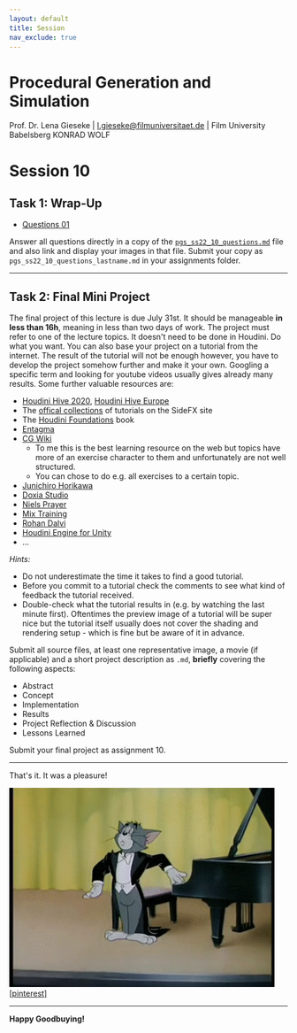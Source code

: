 ```yaml
---
layout: default
title: Session
nav_exclude: true
---
```


# Procedural Generation and Simulation

Prof. Dr. Lena Gieseke \| l.gieseke@filmuniversitaet.de \| Film University Babelsberg KONRAD WOLF


# Session 10

## Task 1: Wrap-Up

* [Questions 01](pgs_ss22_09_questions.md)


Answer all questions directly in a copy of the [`pgs_ss22_10_questions.md`](pgs_ss22_10_questions.md) file and also link and display your images in that file. Submit your copy as `pgs_ss22_10_questions_lastname.md` in your assignments folder.

---

##  Task 2: Final Mini Project

The final project of this lecture is due July 31st. It should be manageable **in less than 16h**, meaning in less than two days of work. The project must refer to one of the lecture topics. It doesn't need to be done in Houdini. Do what you want. You can also base your project on a tutorial from the internet. The result of the tutorial will not be enough however, you have to develop the project somehow further and make it your own. Googling a specific term and looking for youtube videos usually gives already many results. Some further valuable resources are:

* [Houdini Hive 2020](https://www.sidefx.com/houdini-hive/houdini-hive-worldwide/), [Houdini Hive Europe](https://www.sidefx.com/houdini-hive/houdini-hive-europe/)
* The [offical collections](https://www.sidefx.com/tutorials/) of tutorials on the SideFX site
* The [Houdini Foundations](https://www.sidefx.com/tutorials/houdini-foundations-book/) book
* [Entagma](http://www.entagma.com/)
* [CG Wiki](https://www.tokeru.com/cgwiki/?title=Houdini)
    * To me this is the best learning resource on the web but topics have more of an exercise character to them and unfortunately are not well structured.
    * You can chose to do e.g. all exercises to a certain topic.
* [Junichiro Horikawa](https://www.youtube.com/channel/UC5NStd0QmACnWs9DzqJ3vHg/videos)
* [Doxia Studio](https://www.youtube.com/channel/UCYFRTyKDYUe4R2OgBVZUORA)
* [Niels Prayer](https://www.sidefx.com/tutorials/author/Niels%20PRAYER/)
* [Mix Training](https://www.youtube.com/channel/UC65D7DvzyyGEqIJVxK-XhDg/videos)
* [Rohan Dalvi](http://www.rohandalvi.net/free)
* [Houdini Engine for Unity](https://www.sidefx.com/products/houdini-engine/plug-ins/unity-plug-in/)
* ...

*Hints:*

* Do not underestimate the time it takes to find a good tutorial.
* Before you commit to a tutorial check the comments to see what kind of feedback the tutorial received.
* Double-check what the tutorial results in (e.g. by watching the last minute first). Oftentimes the preview image of a tutorial will be super nice but the tutorial itself usually does not cover the shading and rendering setup - which is fine but be aware of it in advance.

Submit all source files, at least one representative image, a movie (if applicable) and a short project description as `.md`, **briefly** covering the following aspects:

* Abstract
* Concept
* Implementation
* Results
* Project Reflection & Discussion
* Lessons Learned

Submit your final project as assignment 10.

---

That's it. It was a pleasure!

![tom](img/tom.gif)  
[[pinterest]](https://id.pinterest.com/pin/290271138471721193/)


---

**Happy Goodbuying!**